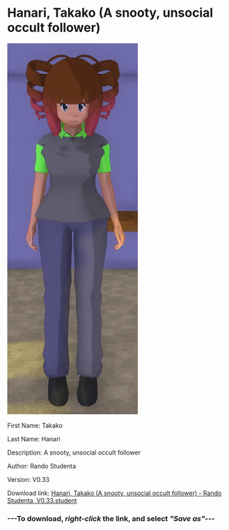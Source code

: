 # Hanari, Takako (A snooty, unsocial occult follower)

<img src = "https://raw.githubusercontent.com/Arbiter1223/Daigaku-Gurashi-Custom-Students/master/Students/Files/Hanari%2C%20Takako%20(A%20snooty%2C%20unsocial%20occult%20follower).png">

First Name: Takako

Last Name: Hanari

Description: A snooty, unsocial occult follower

Author: Rando Studenta

Version: V0.33

Download link: <a href="https://raw.githubusercontent.com/Arbiter1223/Daigaku-Gurashi-Custom-Students/master/Students/Files/Hanari%2C%20Takako%20(A%20snooty%2C%20unsocial%20occult%20follower)%20-%20Rando%20Studenta%2C%20V0.33.student">Hanari, Takako (A snooty, unsocial occult follower) - Rando Studenta, V0.33.student</a>

### ---**To download, _right-click_ the link, and select _"Save as"_**---
